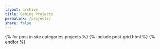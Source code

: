 ```yaml
---
layout: archive
title: Gaming Projects
permalink: /projects/
share: false
---
```

<div class="tiles">
{% for post in site.categories.projects %}
  {% include post-grid.html %}
{% endfor %}
</div><!-- /.tiles -->
